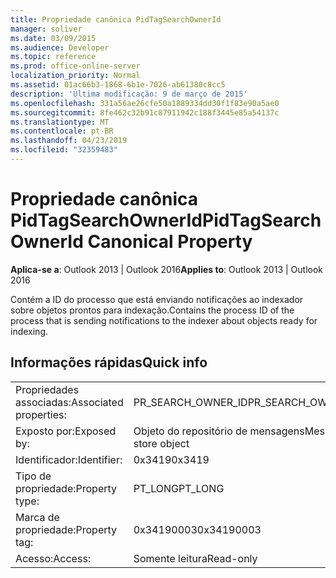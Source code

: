 ```yaml
---
title: Propriedade canônica PidTagSearchOwnerId
manager: soliver
ms.date: 03/09/2015
ms.audience: Developer
ms.topic: reference
ms.prod: office-online-server
localization_priority: Normal
ms.assetid: 01ac66b3-1868-6b1e-7026-ab61380c8cc5
description: 'Última modificação: 9 de março de 2015'
ms.openlocfilehash: 331a56ae26cfe50a1889334dd30f1f83e90a5ae0
ms.sourcegitcommit: 8fe462c32b91c87911942c188f3445e85a54137c
ms.translationtype: MT
ms.contentlocale: pt-BR
ms.lasthandoff: 04/23/2019
ms.locfileid: "32359483"
---
```

# <a name="pidtagsearchownerid-canonical-property"></a><span data-ttu-id="48b72-103">Propriedade canônica PidTagSearchOwnerId</span><span class="sxs-lookup"><span data-stu-id="48b72-103">PidTagSearchOwnerId Canonical Property</span></span>

  
  
<span data-ttu-id="48b72-104">**Aplica-se a**: Outlook 2013 | Outlook 2016</span><span class="sxs-lookup"><span data-stu-id="48b72-104">**Applies to**: Outlook 2013 | Outlook 2016</span></span> 
  
<span data-ttu-id="48b72-105">Contém a ID do processo que está enviando notificações ao indexador sobre objetos prontos para indexação.</span><span class="sxs-lookup"><span data-stu-id="48b72-105">Contains the process ID of the process that is sending notifications to the indexer about objects ready for indexing.</span></span>
  
## <a name="quick-info"></a><span data-ttu-id="48b72-106">Informações rápidas</span><span class="sxs-lookup"><span data-stu-id="48b72-106">Quick info</span></span>

|||
|:-----|:-----|
|<span data-ttu-id="48b72-107">Propriedades associadas:</span><span class="sxs-lookup"><span data-stu-id="48b72-107">Associated properties:</span></span>  <br/> |<span data-ttu-id="48b72-108">PR_SEARCH_OWNER_ID</span><span class="sxs-lookup"><span data-stu-id="48b72-108">PR_SEARCH_OWNER_ID</span></span>  <br/> |
|<span data-ttu-id="48b72-109">Exposto por:</span><span class="sxs-lookup"><span data-stu-id="48b72-109">Exposed by:</span></span>  <br/> |<span data-ttu-id="48b72-110">Objeto do repositório de mensagens</span><span class="sxs-lookup"><span data-stu-id="48b72-110">Message store object</span></span>  <br/> |
|<span data-ttu-id="48b72-111">Identificador:</span><span class="sxs-lookup"><span data-stu-id="48b72-111">Identifier:</span></span>  <br/> |<span data-ttu-id="48b72-112">0x3419</span><span class="sxs-lookup"><span data-stu-id="48b72-112">0x3419</span></span>  <br/> |
|<span data-ttu-id="48b72-113">Tipo de propriedade:</span><span class="sxs-lookup"><span data-stu-id="48b72-113">Property type:</span></span>  <br/> |<span data-ttu-id="48b72-114">PT_LONG</span><span class="sxs-lookup"><span data-stu-id="48b72-114">PT_LONG</span></span>  <br/> |
|<span data-ttu-id="48b72-115">Marca de propriedade:</span><span class="sxs-lookup"><span data-stu-id="48b72-115">Property tag:</span></span>  <br/> |<span data-ttu-id="48b72-116">0x34190003</span><span class="sxs-lookup"><span data-stu-id="48b72-116">0x34190003</span></span>  <br/> |
|<span data-ttu-id="48b72-117">Acesso:</span><span class="sxs-lookup"><span data-stu-id="48b72-117">Access:</span></span>  <br/> |<span data-ttu-id="48b72-118">Somente leitura</span><span class="sxs-lookup"><span data-stu-id="48b72-118">Read-only</span></span>  <br/> |
   

